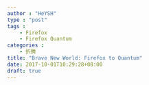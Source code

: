 ```yaml
---
author : "HeYSH"
type : "post"
tags :
    - Firefox
    - Firefox Quantum
categories :
    - 折腾
title: "Brave New World: Firefox to Quantum"
date: 2017-10-01T10:29:28+08:00
draft: true
---
```

